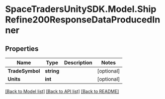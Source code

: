 # SpaceTradersUnitySDK.Model.ShipRefine200ResponseDataProducedInner

## Properties

Name | Type | Description | Notes
------------ | ------------- | ------------- | -------------
**TradeSymbol** | **string** |  | [optional] 
**Units** | **int** |  | [optional] 

[[Back to Model list]](../README.md#documentation-for-models) [[Back to API list]](../README.md#documentation-for-api-endpoints) [[Back to README]](../README.md)

